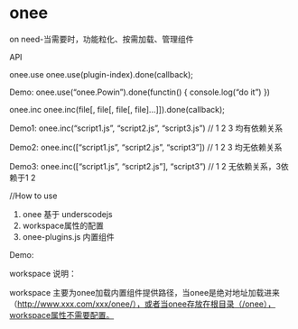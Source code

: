 onee
====

on need-当需要时，功能粒化、按需加载、管理组件

API

onee.use
onee.use(plugin-index).done(callback);

Demo:
onee.use(“onee.Powin”).done(functin() {
	console.log(“do it”)
})

onee.inc
onee.inc(file[, file[, file[, file]...]]).done(callback);

Demo1:
onee.inc(“script1.js”, “script2.js”, “script3.js”) // 1 2 3 均有依赖关系

Demo2:
onee.inc([“script1.js”, “script2.js”, “script3”]) // 1 2 3 均无依赖关系

Demo3:
onee.inc([“script1.js”, “script2.js”], “script3”) //  1 2 无依赖关系，3依赖于1 2

//How to use

1. onee 基于 underscodejs
2. workspace属性的配置
3. onee-plugins.js 内置组件

Demo:
<script src="/onee/Base/Underscode/underscodejs.min.js"></script>
<script src="/onee/Base/onee.js" workspace=""></script>
<script src="/onee/Base/onee-plugins.js"></script>

workspace 说明：

workspace 主要为onee加载内置组件提供路径，当onee是绝对地址加载进来（http://www.xxx.com/xxx/onee/），或者当onee存放在根目录（/onee），workspace属性不需要配置。
